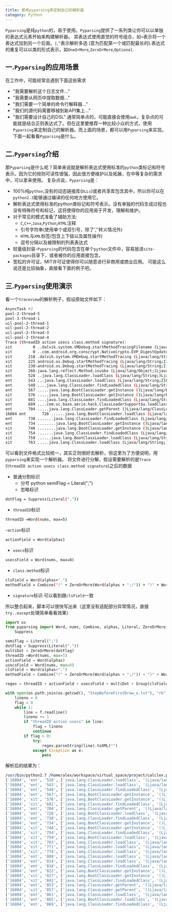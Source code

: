 ```yaml
---
title: 使用pyparsing来定制自己的解析器
category: Python
---
```


`Pyparsing`是纯`python`的，易于使用。`Pyparsing`提供了一系列类让你可以以单独的表达式元素开始来构建解析器。 其表达式使用直觉的符号组合，如`+`表示将一个表达式加到另一个后面。`|`,`^`表示解析多选 (意为匹配第一个或匹配最长的).表达式的重复可以以类的形式表示，如`OneOrMore`,`ZeroOrMore`,`Optional`.

## 一.`Pyparsing`的应用场景
在工作中，可能经常会遇到下面这些需求
- "我需要解析这个日志文件..."
- "我需要从网页中提取数据..."
- "我们需要一个简单的命令行解释器..."
- "我们的源代码需要移植到新API集上..."
- "我们需要设计自己的DSL"
通常简单点的，可能直接会使用`awk`，复杂点的可能就是结合正则表达式了。但在这里要推荐一种比较小众的方式，使用`Pyparsing`来定制自己的解析器。而上面的场景，都可以用`Pyparsing`来实现。下面一起看看`Pyparsing`是什么。

## 二.`Pyparsing`介绍
那`Pyparsing`是什么呢？简单来说就是解析表达式使用标准的`python`类标记和符号表示。因为它的规则可读性很强，因此很方便维护以及拓展，在中等复杂的需求中，可以拿来使用。 复杂点说，`Pyparsing`是：

- 100%纯`python`,没有的动态链接库(`DLLs`)或者共享库包含其中，所以你可以在`python2.3`能够通过编译的任何地方使用它。
- 解析表达式使用标准的python类标记和符号表示。没有单独的代码生成过程也没有特殊符号和标记，这将使得你的应用易于开发，理解和维护。
- 对于常见的模式准备了辅助方法:
    - `C`,`C++`,`Java`,`Python`,`HTML`注释
    - 引号字符串(使用单个或双引号，除了',''转义情况外)
    - `HTML`与`XML`标签(包含上下级以及属性操作)
    - 逗号分隔以及被限制的列表表达式
- 轻量级封装-`Pyparsing`的代码包含在单个`python`文件中，容易放进`site-packages`目录下，或者被你的应用直接包含。
- 宽松的许可证，MIT许可证使得你可以随意进行非商用或商业应用。
可能这么说还是比较抽象，直接看下面的例子吧。

## 三.`Pyparsing`使用演示
看一个`traceview`的解析例子，假设原始文件如下：

~~~bash
AsyncTask #3
pool-2-thread-5
pool-3-thread-1
uil-pool-2-thread-1
uil-pool-2-thread-2
uil-pool-2-thread-3
uil-pool-2-thread-4
Trace (threadID action usecs class.method signature):
xit         0 ..dalvik.system.VMDebug.startMethodTracingFilename (Ljava/lang/String;IIZI)V  VMDebug.java
xit         0 ..com.android.org.conscrypt.NativeCrypto.EVP_DigestUpdate (Lcom/android/org/conscrypt/OpenSSLDigestContext;[BII)V NativeCrypto.java
xit       218 .dalvik.system.VMDebug.startMethodTracing (Ljava/lang/String;IIZI)V   VMDebug.java
xit       225 android.os.Debug.startMethodTracing (Ljava/lang/String;II)V   Debug.java
xit       230-android.os.Debug.startMethodTracing (Ljava/lang/String;I)V    Debug.java
xit       266-java.lang.reflect.Method.invoke (Ljava/lang/Object;[Ljava/lang/Object;Z)Ljava/lang/Object;    Method.java
ent       528 ..java.lang.ClassLoader.loadClass (Ljava/lang/String;)Ljava/lang/Class;   ClassLoader.java
ent       543 ...java.lang.ClassLoader.loadClass (Ljava/lang/String;Z)Ljava/lang/Class; ClassLoader.java
ent       548 ....java.lang.ClassLoader.findLoadedClass (Ljava/lang/String;)Ljava/lang/Class;   ClassLoader.java
ent       567 .....java.lang.BootClassLoader.getInstance ()Ljava/lang/BootClassLoader;  ClassLoader.java
xit       576 .....java.lang.BootClassLoader.getInstance ()Ljava/lang/BootClassLoader;  ClassLoader.java
xit       681 ....java.lang.ClassLoader.findLoadedClass (Ljava/lang/String;)Ljava/lang/Class;   ClassLoader.java
ent       689 ....com.uc.base.aerie.hack.ClassLoaderSupport$a.loadClass (Ljava/lang/String;Z)Ljava/lang/Class;  ProGuard
ent       704 .....java.lang.ClassLoader.getParent ()Ljava/lang/ClassLoader;    ClassLoader.java
16804 ent       726 ......java.lang.BootClassLoader.loadClass (Ljava/lang/String;Z)Ljava/lang/Class;    ClassLoader.java
ent       730 .......java.lang.ClassLoader.findLoadedClass (Ljava/lang/String;)Ljava/lang/Class;    ClassLoader.java
ent       734 ........java.lang.BootClassLoader.getInstance ()Ljava/lang/BootClassLoader;   ClassLoader.java
xit       740 ........java.lang.BootClassLoader.getInstance ()Ljava/lang/BootClassLoader;   ClassLoader.java
xit       754 .......java.lang.ClassLoader.findLoadedClass (Ljava/lang/String;)Ljava/lang/Class;    ClassLoader.java
xit       759 ......java.lang.BootClassLoader.loadClass (Ljava/lang/String;Z)Ljava/lang/Class;  ClassLoader.java
xit       763 .....java.lang.ClassLoader.loadClass (Ljava/lang/String;)Ljava/lang/Class;    ClassLoader.java
~~~

可以看到文件格式比较统一，其实正则很好去解析，但这里为了方便说明，用`pyparsing`来实现一个解析器。 将文件进行分解，假设需要解析的是`Trace` (`threadID action usecs class.method signature`)之后的数据
- 普通分割标识
    - 分号 python semiFlag = Literal(";")
    - 忽略标识

~~~bash
dotFlag = Suppress(Literal("."))
~~~

- `threadID`标识

~~~bash
threadID =Word(nums, max=5)
~~~

-`action`标识

~~~bash
actionField = Word(alphas)
~~~

- `usecs`标识

~~~bash
usecsField = Word(nums, max=8)
~~~

- `class.method`标识

~~~bash
clsField = Word(alphas+".")
methodField = Combine("(" + ZeroOrMore(Word(alphas + ";/")) + ")" + Word(alphas + "/") + semiFlag)
~~~

- `signature`标识
可以看到跟`clsField`一致

所以整合起来，脚本可以很快写出来（这里没有适配部分异常情况，直接`try..except`处理简单看看效果）

~~~python
import os
from pyparsing import Word, nums, Combine, alphas, Literal, ZeroOrMore, Group, \
    Suppress

semiFlag = Literal(";")
dotFlag = Suppress(Literal("."))
multiDot = ZeroOrMore(dotFlag)
threadID =Word(nums, max=5)
actionField = Word(alphas)
usecsField = Word(nums, max=8)
clsField = Word(alphas+".")
methodField = Combine("(" + ZeroOrMore(Word(alphas + ";/")) + ")" + Word(alphas + "/") + semiFlag)

regex = threadID + actionField + usecsField + multiDot + Group(clsField + methodField) + clsField

with open(os.path.join(os.getcwd(), "StepBeforeFirstDraw_o.txt"), "rb") as f:
    lineno = 0
    flag = 0
    while 1:
        line = f.readline()
        lineno += 1
        if "threadID action usecs" in line:
            flag = lineno
            continue
        if flag > 0:
            try:
                regex.parseString(line).toXML("")
            except Exception as e:
                pass
~~~

解析后的结果为：

~~~bash
/usr/bin/python2.7 /home/alex/workspace/virtual_space/project/calclex.py
['16804', 'ent', '528', ['java.lang.ClassLoader.loadClass', '(Ljava/lang/String;)Ljava/lang/Class;'], 'ClassLoader.java']
['16804', 'ent', '543', ['java.lang.ClassLoader.loadClass', '(Ljava/lang/String;Z)Ljava/lang/Class;'], 'ClassLoader.java']
['16804', 'ent', '548', ['java.lang.ClassLoader.findLoadedClass', '(Ljava/lang/String;)Ljava/lang/Class;'], 'ClassLoader.java']
['16804', 'ent', '567', ['java.lang.BootClassLoader.getInstance', '()Ljava/lang/BootClassLoader;'], 'ClassLoader.java']
['16804', 'xit', '576', ['java.lang.BootClassLoader.getInstance', '()Ljava/lang/BootClassLoader;'], 'ClassLoader.java']
['16804', 'xit', '681', ['java.lang.ClassLoader.findLoadedClass', '(Ljava/lang/String;)Ljava/lang/Class;'], 'ClassLoader.java']
['16804', 'ent', '704', ['java.lang.ClassLoader.getParent', '()Ljava/lang/ClassLoader;'], 'ClassLoader.java']
['16804', 'ent', '726', ['java.lang.BootClassLoader.loadClass', '(Ljava/lang/String;Z)Ljava/lang/Class;'], 'ClassLoader.java']
['16804', 'ent', '730', ['java.lang.ClassLoader.findLoadedClass', '(Ljava/lang/String;)Ljava/lang/Class;'], 'ClassLoader.java']
['16804', 'ent', '734', ['java.lang.BootClassLoader.getInstance', '()Ljava/lang/BootClassLoader;'], 'ClassLoader.java']
['16804', 'xit', '740', ['java.lang.BootClassLoader.getInstance', '()Ljava/lang/BootClassLoader;'], 'ClassLoader.java']
['16804', 'xit', '754', ['java.lang.ClassLoader.findLoadedClass', '(Ljava/lang/String;)Ljava/lang/Class;'], 'ClassLoader.java']
['16804', 'xit', '759', ['java.lang.BootClassLoader.loadClass', '(Ljava/lang/String;Z)Ljava/lang/Class;'], 'ClassLoader.java']
['16804', 'xit', '763', ['java.lang.ClassLoader.loadClass', '(Ljava/lang/String;)Ljava/lang/Class;'], 'ClassLoader.java']
['16804', 'xit', '771', ['java.lang.ClassLoader.loadClass', '(Ljava/lang/String;Z)Ljava/lang/Class;'], 'ClassLoader.java']
['16804', 'xit', '774', ['java.lang.ClassLoader.loadClass', '(Ljava/lang/String;)Ljava/lang/Class;'], 'ClassLoader.java']
['16804', 'ent', '809', ['java.lang.ClassLoader.loadClass', '(Ljava/lang/String;)Ljava/lang/Class;'], 'ClassLoader.java']
['16804', 'ent', '814', ['java.lang.ClassLoader.loadClass', '(Ljava/lang/String;Z)Ljava/lang/Class;'], 'ClassLoader.java']
['16804', 'ent', '818', ['java.lang.ClassLoader.findLoadedClass', '(Ljava/lang/String;)Ljava/lang/Class;'], 'ClassLoader.java']
['16804', 'ent', '822', ['java.lang.BootClassLoader.getInstance', '()Ljava/lang/BootClassLoader;'], 'ClassLoader.java']
['16804', 'xit', '827', ['java.lang.BootClassLoader.getInstance', '()Ljava/lang/BootClassLoader;'], 'ClassLoader.java']
['16804', 'xit', '842', ['java.lang.ClassLoader.findLoadedClass', '(Ljava/lang/String;)Ljava/lang/Class;'], 'ClassLoader.java']
['16804', 'ent', '853', ['java.lang.ClassLoader.getParent', '()Ljava/lang/ClassLoader;'], 'ClassLoader.java']
['16804', 'xit', '857', ['java.lang.ClassLoader.getParent', '()Ljava/lang/ClassLoader;'], 'ClassLoader.java']
['16804', 'ent', '861', ['java.lang.ClassLoader.loadClass', '(Ljava/lang/String;)Ljava/lang/Class;'], 'ClassLoader.java']
['16804', 'ent', '865', ['java.lang.BootClassLoader.loadClass', '(Ljava/lang/String;Z)Ljava/lang/Class;'], 'ClassLoader.java']
['16804', 'ent', '869', ['java.lang.ClassLoader.findLoadedClass', '(Ljava/lang/String;)Ljava/lang/Class;'], 'ClassLoader.java']
~~~